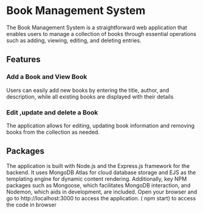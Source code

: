 # Book Management System
The Book Management System is a straightforward web application that enables users to manage a collection of books through essential operations such as adding, viewing, editing, and deleting entries. 
## Features
### Add a Book and View  Book
Users can easily add new books by entering the title, author, and description, while all existing books are displayed with their details
### Edit ,update and delete a Book
The application allows for  editing, updating book information and removing books from the collection as needed.
## Packages
The application is built with Node.js and the Express.js framework for the backend. It uses MongoDB Atlas for cloud database storage and EJS as the templating engine for dynamic content rendering. Additionally, key NPM packages such as Mongoose, which facilitates MongoDB interaction, and Nodemon, which aids in development, are included.
Open your browser and go to http://localhost:3000 to access the application. ( npm start) to access the code in browser
